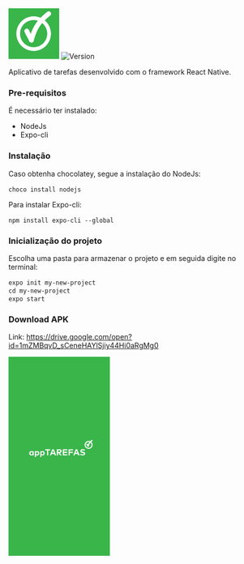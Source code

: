 <img src="assets/icon.png" alt="drawing" width="100" />

<img src="https://img.shields.io/badge/Version-1.0.0-green.svg" alt="Version">

Aplicativo de tarefas desenvolvido com o framework React Native.

### Pre-requisitos

É necessário ter instalado:
- NodeJs
- Expo-cli


### Instalação

Caso obtenha chocolatey, segue a instalação do NodeJs:
```
choco install nodejs
```

Para instalar Expo-cli:
```
npm install expo-cli --global
```

### Inicialização do projeto

Escolha uma pasta para armazenar o projeto e em seguida digite no terminal:

```
expo init my-new-project
cd my-new-project
expo start
```

### Download APK

Link: https://drive.google.com/open?id=1mZMBqvD_sCeneHAYlSjiy44Hi0aRgMg0

<img src="assets/splash.png" alt="drawing" width="200"/>

